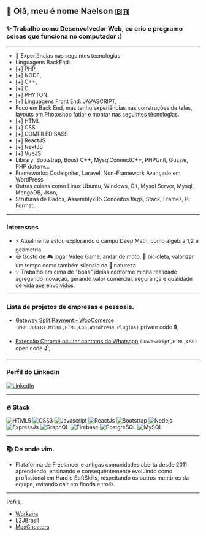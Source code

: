 ## 👋 Olâ, meu é nome Naelson 🇧🇷 
### ✨ Trabalho como Desenvolvedor Web, eu crio e programo coisas que funciona no computador :)

---
 
- 💬 Experiências nas seguintes tecnologias 
- Linguagens BackEnd: 
- [+] PHP,
- [+] NODE,
- [+] C++,
- [+] C,
- [+] PHYTON.
- [+] Linguagens Front End: JAVASCRIPT;
- Foco em Back End, mas tenho experiências nas construções de telas, layouts em Photoshop fatiar e montar nas seguintes técnologias.
- [+] HTML
- [+] CSS
- [+] COMPILED SASS
- [+] ReactJS
- [+] NextJS
- [+] VueJS
- Library: Bootstrap, Boost C++, MysqlConnectC++, PHPUnit, Guzzle, PHP dotenv...
- Frameworks: Codeigniter, Laravel, Non-Framework Avançado em WordPress. 
- Outras coisas como Linux Ubuntu, Windows, Git, Mysql Server, Mysql, MongoDB, Json,
- Struturas de Dados, Assemblyx86 Conceitos flags, Stack, Frames, PE Format...

---
### Interesses
- ⚡ Atualmente estou explorando o campo Deep Math, como algebra 1,2 e geometria.
- 😃 Gosto de 🎮 jogar Video Game, andar de moto, 🚴 bicicleta, valorizar um tempo como também silencio da 🌱 natureza.
- 💡 Trabalho em cima de "boas" ideias conforme minha realidade agregando inovação, gerando valor comercial, segurança e qualidade de vida aos envolvidos.


---

### Lista de projetos de empresas e pessoais.
- [Gateway Split Payment - WooComerce](https://github.com/devnaelson/devnaelson/blob/main/README.md) ```(PHP,JQUERY,MYSQL,HTML,CSS,WordPress Plugins)``` private code 🔒,

- [Extensão Chrome ocultar contatos do Whatsapp](https://github.com/devnaelson/devnaelson/blob/main/projects/hide-whatsapp/view.md) ```(JavaScript,HTML,CSS)``` open code 🔓,

---
### Perfil do LinkedIn
[![LinkedIn](https://img.shields.io/badge/LinkedIn-0077B5?style=for-the-badge&logo=linkedin&logoColor=white)](https://www.linkedin.com/in/devnaelson/)

---
### 🔥 Stack
![HTML5](https://img.shields.io/badge/HTML5-E34F26?style=for-the-badge&logo=html5&logoColor=white)
![CSS3](https://img.shields.io/badge/CSS3-1572B6?style=for-the-badge&logo=css3&logoColor=white)
![Javascript](https://img.shields.io/badge/JavaScript-323330?style=for-the-badge&logo=javascript&logoColor=F7DF1E)
![ReactJs](https://img.shields.io/badge/React-20232A?style=for-the-badge&logo=react&logoColor=61DAFB)
![Bootstrap](https://img.shields.io/badge/Bootstrap-563D7C?style=for-the-badge&logo=bootstrap&logoColor=white)
![Nodejs](https://img.shields.io/badge/Node.js-43853D?style=for-the-badge&logo=node.js&logoColor=white)
![ExpressJs](https://img.shields.io/badge/Express.js-000000?style=for-the-badge&logo=express&logoColor=white)
![GraphQL](https://img.shields.io/badge/GraphQl-E10098?style=for-the-badge&logo=graphql&logoColor=white)
![Firebase](https://img.shields.io/badge/firebase-ffca28?style=for-the-badge&logo=firebase&logoColor=white)
![PostgreSQL](https://img.shields.io/badge/PostgreSQL-316192?style=for-the-badge&logo=postgresql&logoColor=white)
![MySQL](https://img.shields.io/badge/MySQL-00000F?style=for-the-badge&logo=mysql&logoColor=white)


---
### 📚 De onde vim.
- Plataforma de Freelancer e antigas comunidades aberta desde 2011 aprendendo, ensinando e consequêntemente evoluindo como profissional em Hard e SoftSkills, respeitando os outros membros da equipe, evitando cair em floods e trolls.
---
Pefils, 
- [Workana](https://www.workana.com/freelancer/3d5b284ed454af818e8aa91affd21945)
- [L2JBrasil](https://www.l2jbrasil.com/index.php?/profile/54325-kabaite/content/&type=forums_topic_post)
- [MaxCheaters](https://maxcheaters.com/profile/176942-naelson/)
